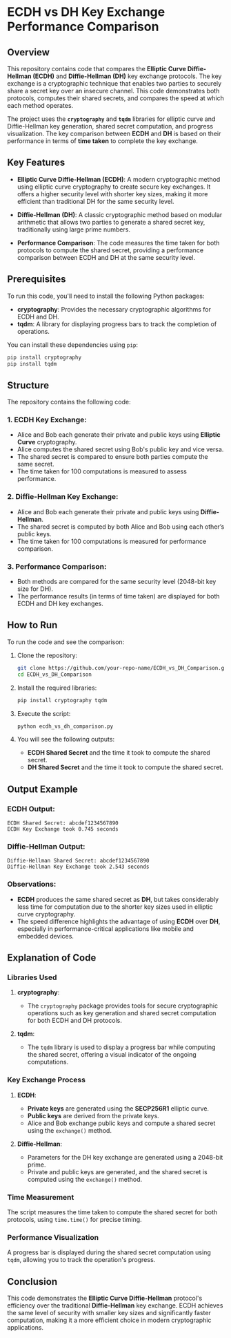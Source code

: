 # ECDH vs DH Key Exchange Performance Comparison

## Overview

This repository contains code that compares the **Elliptic Curve Diffie-Hellman (ECDH)** and **Diffie-Hellman (DH)** key exchange protocols. The key exchange is a cryptographic technique that enables two parties to securely share a secret key over an insecure channel. This code demonstrates both protocols, computes their shared secrets, and compares the speed at which each method operates.

The project uses the **`cryptography`** and **`tqdm`** libraries for elliptic curve and Diffie-Hellman key generation, shared secret computation, and progress visualization. The key comparison between **ECDH** and **DH** is based on their performance in terms of **time taken** to complete the key exchange.

## Key Features

- **Elliptic Curve Diffie-Hellman (ECDH)**: A modern cryptographic method using elliptic curve cryptography to create secure key exchanges. It offers a higher security level with shorter key sizes, making it more efficient than traditional DH for the same security level.
  
- **Diffie-Hellman (DH)**: A classic cryptographic method based on modular arithmetic that allows two parties to generate a shared secret key, traditionally using large prime numbers.

- **Performance Comparison**: The code measures the time taken for both protocols to compute the shared secret, providing a performance comparison between ECDH and DH at the same security level.

## Prerequisites

To run this code, you'll need to install the following Python packages:

- **cryptography**: Provides the necessary cryptographic algorithms for ECDH and DH.
- **tqdm**: A library for displaying progress bars to track the completion of operations.

You can install these dependencies using `pip`:

```bash
pip install cryptography
pip install tqdm
```

## Structure

The repository contains the following code:

### 1. **ECDH Key Exchange**:
   - Alice and Bob each generate their private and public keys using **Elliptic Curve** cryptography.
   - Alice computes the shared secret using Bob's public key and vice versa.
   - The shared secret is compared to ensure both parties compute the same secret.
   - The time taken for 100 computations is measured to assess performance.

### 2. **Diffie-Hellman Key Exchange**:
   - Alice and Bob each generate their private and public keys using **Diffie-Hellman**.
   - The shared secret is computed by both Alice and Bob using each other’s public keys.
   - The time taken for 100 computations is measured for performance comparison.

### 3. **Performance Comparison**:
   - Both methods are compared for the same security level (2048-bit key size for DH).
   - The performance results (in terms of time taken) are displayed for both ECDH and DH key exchanges.

## How to Run

To run the code and see the comparison:

1. Clone the repository:
   ```bash
   git clone https://github.com/your-repo-name/ECDH_vs_DH_Comparison.git
   cd ECDH_vs_DH_Comparison
   ```

2. Install the required libraries:
   ```bash
   pip install cryptography tqdm
   ```

3. Execute the script:
   ```bash
   python ecdh_vs_dh_comparison.py
   ```

4. You will see the following outputs:
   - **ECDH Shared Secret** and the time it took to compute the shared secret.
   - **DH Shared Secret** and the time it took to compute the shared secret.

## Output Example

### ECDH Output:
```text
ECDH Shared Secret: abcdef1234567890
ECDH Key Exchange took 0.745 seconds
```

### Diffie-Hellman Output:
```text
Diffie-Hellman Shared Secret: abcdef1234567890
Diffie-Hellman Key Exchange took 2.543 seconds
```

### Observations:

- **ECDH** produces the same shared secret as **DH**, but takes considerably less time for computation due to the shorter key sizes used in elliptic curve cryptography.
- The speed difference highlights the advantage of using **ECDH** over **DH**, especially in performance-critical applications like mobile and embedded devices.

## Explanation of Code

### Libraries Used

1. **cryptography**:
   - The `cryptography` package provides tools for secure cryptographic operations such as key generation and shared secret computation for both ECDH and DH protocols.

2. **tqdm**:
   - The `tqdm` library is used to display a progress bar while computing the shared secret, offering a visual indicator of the ongoing computations.

### Key Exchange Process

1. **ECDH**:
   - **Private keys** are generated using the **SECP256R1** elliptic curve.
   - **Public keys** are derived from the private keys.
   - Alice and Bob exchange public keys and compute a shared secret using the `exchange()` method.

2. **Diffie-Hellman**:
   - Parameters for the DH key exchange are generated using a 2048-bit prime.
   - Private and public keys are generated, and the shared secret is computed using the `exchange()` method.

### Time Measurement

The script measures the time taken to compute the shared secret for both protocols, using `time.time()` for precise timing.

### Performance Visualization

A progress bar is displayed during the shared secret computation using `tqdm`, allowing you to track the operation's progress.

## Conclusion

This code demonstrates the **Elliptic Curve Diffie-Hellman** protocol's efficiency over the traditional **Diffie-Hellman** key exchange. ECDH achieves the same level of security with smaller key sizes and significantly faster computation, making it a more efficient choice in modern cryptographic applications.

